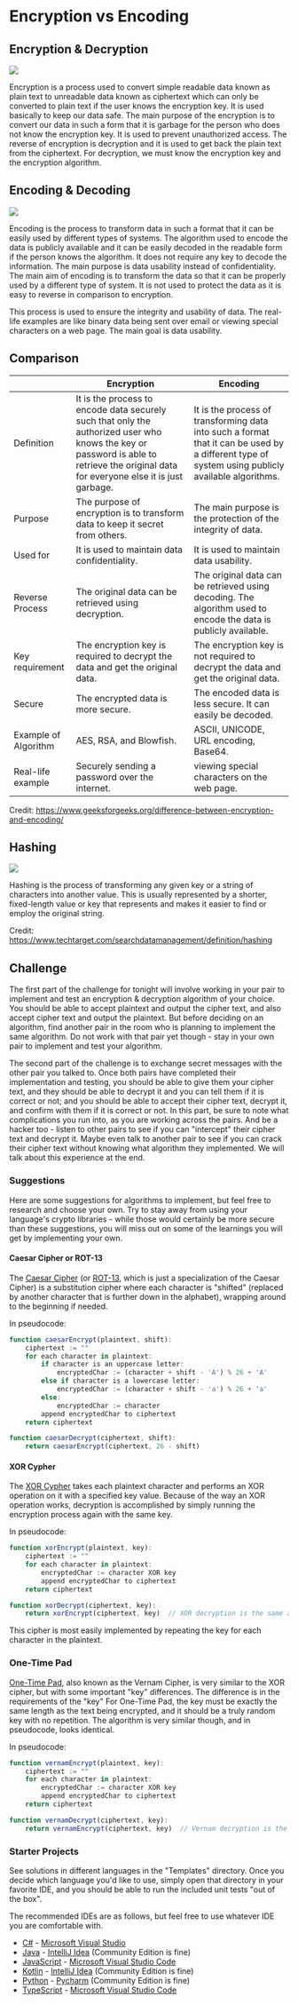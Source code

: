 # Encryption vs Encoding

## Encryption & Decryption
![](Encryption-Decryption.jpg)

Encryption is a process used to convert simple readable data known as plain text to unreadable data known as ciphertext which can only be converted to plain text if the user knows the encryption key. It is used basically to keep our data safe. The main purpose of the encryption is to convert our data in such a form that it is garbage for the person who does not know the encryption key. It is used to prevent unauthorized access. The reverse of encryption is decryption and it is used to get back the plain text from the ciphertext. For decryption, we must know the encryption key and the encryption algorithm. 

## Encoding & Decoding
![](Encoding-Decoding.jpg)

Encoding is the process to transform data in such a format that it can be easily used by different types of systems. The algorithm used to encode the data is publicly available and it can be easily decoded in the readable form if the person knows the algorithm. It does not require any key to decode the information. The main purpose is data usability instead of confidentiality. The main aim of encoding is to transform the data so that it can be properly used by a different type of system. It is not used to protect the data as it is easy to reverse in comparison to encryption. 

This process is used to ensure the integrity and usability of data. The real-life examples are like binary data being sent over email or viewing special characters on a web page. The main goal is data usability.

## Comparison
||Encryption|Encoding|
|--- |--- |--- |
|Definition|It is the process to encode data securely such that only the authorized user who knows the key or password is able to retrieve the original data for everyone else it is just garbage.|It is the process of transforming data into such a format that it can be used by a different type of system using publicly available algorithms.|
|Purpose|The purpose of encryption is to transform data to keep it secret from others.|The main purpose is the protection of the integrity of data.|
|Used for|It is used to maintain data confidentiality.|It is used to maintain data usability.|
|Reverse Process|The original data can be retrieved using decryption.|The original data can be retrieved using decoding. The algorithm used to encode the data is publicly available.|
|Key requirement|The encryption key is required to decrypt the data and get the original data.|The encryption key is not required to decrypt the data and get the original data.|
|Secure|The encrypted data is more secure.|The encoded data is less secure. It can easily be decoded.|
|Example of Algorithm|AES, RSA, and Blowfish.|ASCII, UNICODE, URL encoding, Base64.|
|Real-life example|Securely sending a password over the internet.|viewing special characters on the web page.|

Credit: https://www.geeksforgeeks.org/difference-between-encryption-and-encoding/

## Hashing
![](HashingAlgorithm.png)

Hashing is the process of transforming any given key or a string of characters into another value. This is usually represented by a shorter, fixed-length value or key that represents and makes it easier to find or employ the original string.

Credit: https://www.techtarget.com/searchdatamanagement/definition/hashing

## Challenge
The first part of the challenge for tonight will involve working in your pair to implement and test an encryption & decryption algorithm of your choice. You should be able to accept plaintext and output the cipher text, and also accept cipher text and output the plaintext. But before deciding on an algorithm, find another pair in the room who is planning to implement the same algorithm. Do not work with that pair yet though - stay in your own pair to implement and test your algorithm.

The second part of the challenge is to exchange secret messages with the other pair you talked to. Once both pairs have completed their implementation and testing, you should be able to give them your cipher text, and they should be able to decrypt it and you can tell them if it is correct or not; and you should be able to accept their cipher text, decrypt it, and confirm with them if it is correct or not. In this part, be sure to note what complications you run into, as you are working across the pairs. And be a hacker too - listen to other pairs to see if you can "intercept" their cipher text and decrypt it. Maybe even talk to another pair to see if you can crack their cipher text without knowing what algorithm they implemented. We will talk about this experience at the end.

### Suggestions
Here are some suggestions for algorithms to implement, but feel free to research and choose your own. Try to stay away from using your language's crypto libraries - while those would certainly be more secure than these suggestions, you will miss out on some of the learnings you will get by implementing your own.

#### Caesar Cipher or ROT-13
The [Caesar Cipher](https://en.wikipedia.org/wiki/Caesar_cipher) (or [ROT-13](https://en.wikipedia.org/wiki/ROT13), which is just a specialization of the Caesar Cipher) is a substitution cipher where each character is "shifted" (replaced by another character that is further down in the alphabet), wrapping around to the beginning if needed.

In pseudocode:
```javascript
function caesarEncrypt(plaintext, shift):
    ciphertext := ""
    for each character in plaintext:
        if character is an uppercase letter:
            encryptedChar := (character + shift - 'A') % 26 + 'A'
        else if character is a lowercase letter:
            encryptedChar := (character + shift - 'a') % 26 + 'a'
        else:
            encryptedChar := character
        append encryptedChar to ciphertext
    return ciphertext

function caesarDecrypt(ciphertext, shift):
    return caesarEncrypt(ciphertext, 26 - shift)
```

#### XOR Cypher
The [XOR Cypher](https://en.wikipedia.org/wiki/XOR_cipher) takes each plaintext character and performs an XOR operation on it with a specified key value. Because of the way an XOR operation works, decryption is accomplished by simply running the encryption process again with the same key.

In pseudocode:
```javascript
function xorEncrypt(plaintext, key):
    ciphertext := ""
    for each character in plaintext:
        encryptedChar := character XOR key
        append encryptedChar to ciphertext
    return ciphertext

function xorDecrypt(ciphertext, key):
    return xorEncrypt(ciphertext, key)  // XOR decryption is the same as encryption
```

This cipher is most easily implemented by repeating the key for each character in the plaintext.

### One-Time Pad
[One-Time Pad](https://en.wikipedia.org/wiki/One-time_pad), also known as the Vernam Cipher, is very similar to the XOR cipher, but with some important "key" differences. The difference is in the requirements of the "key" For One-Time Pad, the key must be exactly the same length as the text being encrypted, and it should be a truly random key with no repetition. The algorithm is very similar though, and in pseudocode, looks identical.

In pseudocode:
```javascript
function vernamEncrypt(plaintext, key):
    ciphertext := ""
    for each character in plaintext:
        encryptedChar := character XOR key
        append encryptedChar to ciphertext
    return ciphertext

function vernamDecrypt(ciphertext, key):
    return vernamEncrypt(ciphertext, key)  // Vernam decryption is the same as encryption

```

### Starter Projects
See solutions in different languages in the "Templates" directory. Once you decide which language you'd like to use,
simply open that directory in your favorite IDE, and you should be able to run the included unit tests "out of the box".

The recommended IDEs are as follows, but feel free to use whatever IDE you are comfortable with.

-   [C#](Templates/C%23) - [Microsoft Visual Studio](https://visualstudio.microsoft.com/vs/community/)
-   [Java](Templates/Java) - [IntelliJ Idea](https://www.jetbrains.com/idea/download) (Community Edition is fine)
-   [JavaScript](Templates/JavaScript) - [Microsoft Visual Studio Code](https://code.visualstudio.com/)
-   [Kotlin](Templates/Kotlin) - [IntelliJ Idea](https://www.jetbrains.com/idea/download) (Community Edition is fine)
-   [Python](Templates/Python) - [Pycharm](https://www.jetbrains.com/pycharm/download/?section=windows) (Community Edition is fine)
-   [TypeScript](Templates/TypeScript) - [Microsoft Visual Studio Code](https://code.visualstudio.com/)
